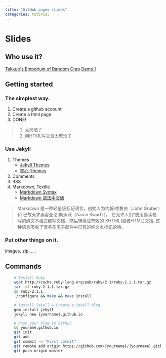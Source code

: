 ```yaml
---
title: "GitHub pages slides"
categories: tutorial
---
```



Slides
======

Who use it?
-----------
 [Tekkub's Emporium of Random Crap](http://www.tekkub.net/)
 [Demo.1](http://template.zhanxin.info/iLotus/index.html)


Getting started
---------------

### The simplest way.
1. Create a github account
2. Create a html page
3. DONE!
> 1. 太简陋了
> 2. 用HTML写文章太繁琐了

### Use Jekyll
1. Themes
   + [Jekyll Themes](http://jekyllthemes.org/)
   + [掌心 Themes](http://www.zhanxin.info/themes.html)
2. Comments
3. RSS
4. Markdown, Textile
   + [Markdown Syntax][markdown-syntax]
   + [Markdown 语法中文版][markdown-syntax-cn]
> Markdown 是一种轻量级标记语言，创始人为约翰·格鲁伯（John Gruber）和 已故天才黑客亚伦·斯沃茨（Aaron Swartz）。
> 它允许人们“使用易读易写的纯文本格式编写文档，然后转换成有效的 XHTML(或者HTML)文档, 这种语言吸收了很多在电子邮件中已有的纯文本标记的特。

### Put other things on it.
  images, zip, ....

  
Commands
--------
``` bash
    # Install Ruby
    wget http://cache.ruby-lang.org/pub/ruby/2.1/ruby-2.1.1.tar.gz
    tar -xf ruby-2.1.1.tar.gz
    cd ruby-2.1.1
    ./configure && make && make install

    # Install Jekyll & Create a jekyll blog
    gem install jekyll
    jekyll new {yourname}.github.io

    # Push your blog to Github
    cd youname.github.io
    git init
    git add .
    git commit -m "First commit"
    git remote add origin https://github.com/{yourname}/{yourname}.github.io.git
    git push origin master

```

[markdown-syntax]: https://daringfireball.net/projects/markdown/syntax "Markdown Syntax"
[markdown-syntax-cn]: http://wowubuntu.com/markdown/ "Markdown语法中文版"
[jekyll-doc]: http://jekyllrb.com/docs/quickstart/ "Jekyll documentation"

